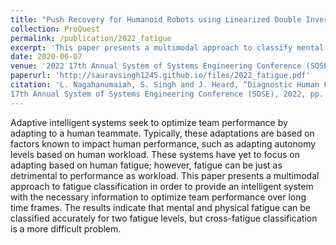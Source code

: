 ```yaml
---
title: "Push Recovery for Humanoid Robots using Linearized Double Inverted Pendulum"
collection: ProQuest
permalink: /publication/2022_fatigue
excerpt: 'This paper presents a multimodal approach to classify mental and physical fatigue for adaptive intelligent systems, aiming to optimize team performance by adapting to human fatigue levels.'
date: 2020-06-07
venue: '2022 17th Annual System of Systems Engineering Conference (SOSE)'
paperurl: 'http://sauravsingh1245.github.io/files/2022_fatigue.pdf'
citation: 'L. Nagahanumaiah, S. Singh and J. Heard, “Diagnostic Human Fatigue Classification using Wearable Sensors for Intelligent Systems,” 2022
17th Annual System of Systems Engineering Conference (SOSE), 2022, pp. 424-429.'
---
```

Adaptive intelligent systems seek to optimize team performance by adapting to a human teammate. Typically, these adaptations are based on factors known to impact human performance, such as adapting autonomy levels based on human workload. These systems have yet to focus on adapting based on human fatigue; however, fatigue can be just as detrimental to performance as workload. This paper presents a multimodal approach to fatigue classification in order to provide an intelligent system with the necessary information to optimize team performance over long time frames. The results indicate that mental and physical fatigue can be classified accurately for two fatigue levels, but cross-fatigue classification is a more difficult problem.